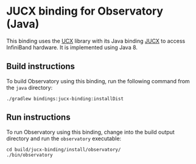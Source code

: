 # JUCX binding for Observatory (Java)

This binding uses the [UCX](https://www.openucx.org/) library with its Java binding [JUCX](https://github.com/openucx/ucx/tree/master/bindings/java) to access InfiniBand hardware. It is implemented using Java 8.

## Build instructions

To build Observatory using this binding, run the following command from the `java` directory:

```
./gradlew bindings:jucx-binding:installDist
```

## Run instructions

To run Observatory using this binding, change into the build output directory and run the `observatory` executable:

```
cd build/jucx-binding/install/observatory/
./bin/observatory
```